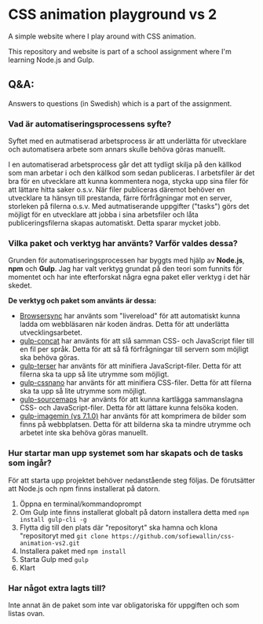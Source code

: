 # CSS animation playground vs 2

A simple website where I play around with CSS animation.

This repository and website is part of a school assignment where I'm learning Node.js and Gulp.

## Q&A:

Answers to questions (in Swedish) which is a part of the assignment.

### Vad är automatiseringsprocessens syfte?
 
 Syftet med en autmatiserad arbetsprocess är att underlätta för utvecklare och automatisera arbete som annars skulle behöva göras manuellt. 

 I en automatiserad arbetsprocess går det att tydligt skilja på den källkod som man arbetar i och den källkod som sedan publiceras. I arbetsfiler är det bra för en utvecklare att kunna kommentera noga, stycka upp sina filer för att lättare hitta saker o.s.v. När filer publiceras däremot behöver en utvecklare ta hänsyn till prestanda, färre förfrågningar mot en server, storleken på filerna o.s.v. Med autmatiserande uppgifter ("tasks") görs det möjligt för en utvecklare att jobba i sina arbetsfiler och låta publiceringsfilerna skapas automatiskt. Detta sparar mycket jobb.

### Vilka paket och verktyg har använts? Varför valdes dessa?

 Grunden för automatiseringsprocessen har byggts med hjälp av **Node.js**, **npm** och **Gulp**. Jag har valt verktyg grundat på den teori som funnits för momentet och har inte efterforskat några egna paket eller verktyg i det här skedet.

 **De verktyg och paket som använts är dessa:**
 
 - [Browsersync](https://browsersync.io/docs/gulp) har använts som "livereload" för att automatiskt kunna ladda om webbläsaren när koden ändras. Detta för att underlätta utvecklingsarbetet.
 - [gulp-concat](https://www.npmjs.com/package/gulp-concat) har använts för att slå samman CSS- och JavaScript filer till en fil per språk. Detta för att så få förfrågningar till servern som möjligt ska behöva göras.
 - [gulp-terser](https://www.npmjs.com/package/gulp-terser) har använts för att minifiera JavaScript-filer. Detta för att filerna ska ta upp så lite utrymme som möjligt.
 - [gulp-cssnano](https://www.npmjs.com/package/gulp-cssnano) har använts för att minifiera CSS-filer. Detta för att filerna ska ta upp så lite utrymme som möjligt.
 - [gulp-sourcemaps](https://www.npmjs.com/package/gulp-sourcemaps) har använts för att kunna kartlägga sammanslagna CSS- och JavaScript-filer. Detta för att lättare kunna felsöka koden.
 - [gulp-imagemin (vs 7.1.0)](https://www.npmjs.com/package/gulp-imagemin) har använts för att komprimera de bilder som finns på webbplatsen. Detta för att bilderna ska ta mindre utrymme och arbetet inte ska behöva göras manuellt.

### Hur startar man upp systemet som har skapats och de tasks som ingår?

 För att starta upp projektet behöver nedanstående steg följas. De förutsätter att Node.js och npm finns installerat på datorn.

 1. Öppna en terminal/kommandoprompt 
 1. Om Gulp inte finns installerat globalt på datorn installera detta med `npm install gulp-cli -g`
 1. Flytta dig till den plats där "repositoryt" ska hamna och klona "repositoryt med `git clone https://github.com/sofiewallin/css-animation-vs2.git`
 1. Installera paket med `npm install`
 1. Starta Gulp med `gulp`
 1. Klart

### Har något extra lagts till?

 Inte annat än de paket som inte var obligatoriska för uppgiften och som listas ovan. 
